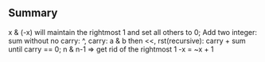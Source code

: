 ## Summary

x & (-x) will maintain the rightmost 1 and set all others to 0;
Add two integer: sum without no carry: ^, carry: a & b then <<, rst(recursive): carry + sum until carry == 0;
n & n-1 => get rid of the rightmost 1
-x = ~x + 1